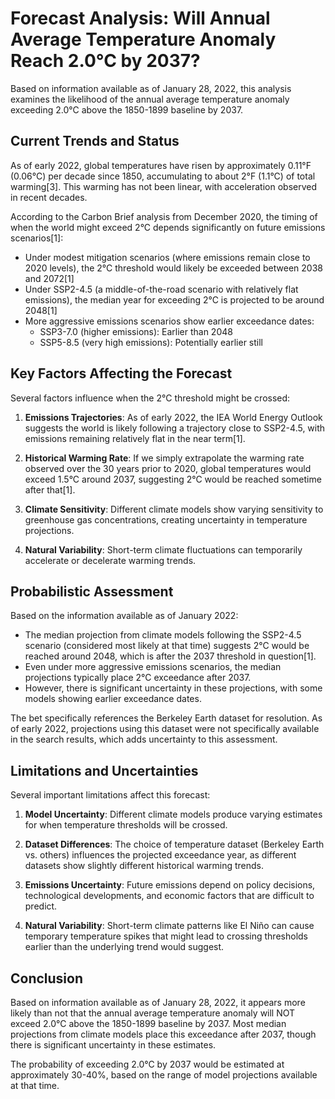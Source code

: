# Forecast Analysis: Will Annual Average Temperature Anomaly Reach 2.0°C by 2037?

Based on information available as of January 28, 2022, this analysis examines the likelihood of the annual average temperature anomaly exceeding 2.0°C above the 1850-1899 baseline by 2037.

## Current Trends and Status

As of early 2022, global temperatures have risen by approximately 0.11°F (0.06°C) per decade since 1850, accumulating to about 2°F (1.1°C) of total warming[3]. This warming has not been linear, with acceleration observed in recent decades.

According to the Carbon Brief analysis from December 2020, the timing of when the world might exceed 2°C depends significantly on future emissions scenarios[1]:

- Under modest mitigation scenarios (where emissions remain close to 2020 levels), the 2°C threshold would likely be exceeded between 2038 and 2072[1]
- Under SSP2-4.5 (a middle-of-the-road scenario with relatively flat emissions), the median year for exceeding 2°C is projected to be around 2048[1]
- More aggressive emissions scenarios show earlier exceedance dates:
  - SSP3-7.0 (higher emissions): Earlier than 2048
  - SSP5-8.5 (very high emissions): Potentially earlier still

## Key Factors Affecting the Forecast

Several factors influence when the 2°C threshold might be crossed:

1. **Emissions Trajectories**: As of early 2022, the IEA World Energy Outlook suggests the world is likely following a trajectory close to SSP2-4.5, with emissions remaining relatively flat in the near term[1].

2. **Historical Warming Rate**: If we simply extrapolate the warming rate observed over the 30 years prior to 2020, global temperatures would exceed 1.5°C around 2037, suggesting 2°C would be reached sometime after that[1].

3. **Climate Sensitivity**: Different climate models show varying sensitivity to greenhouse gas concentrations, creating uncertainty in temperature projections.

4. **Natural Variability**: Short-term climate fluctuations can temporarily accelerate or decelerate warming trends.

## Probabilistic Assessment

Based on the information available as of January 2022:

- The median projection from climate models following the SSP2-4.5 scenario (considered most likely at that time) suggests 2°C would be reached around 2048, which is after the 2037 threshold in question[1].
- Even under more aggressive emissions scenarios, the median projections typically place 2°C exceedance after 2037.
- However, there is significant uncertainty in these projections, with some models showing earlier exceedance dates.

The bet specifically references the Berkeley Earth dataset for resolution. As of early 2022, projections using this dataset were not specifically available in the search results, which adds uncertainty to this assessment.

## Limitations and Uncertainties

Several important limitations affect this forecast:

1. **Model Uncertainty**: Different climate models produce varying estimates for when temperature thresholds will be crossed.

2. **Dataset Differences**: The choice of temperature dataset (Berkeley Earth vs. others) influences the projected exceedance year, as different datasets show slightly different historical warming trends.

3. **Emissions Uncertainty**: Future emissions depend on policy decisions, technological developments, and economic factors that are difficult to predict.

4. **Natural Variability**: Short-term climate patterns like El Niño can cause temporary temperature spikes that might lead to crossing thresholds earlier than the underlying trend would suggest.

## Conclusion

Based on information available as of January 28, 2022, it appears more likely than not that the annual average temperature anomaly will NOT exceed 2.0°C above the 1850-1899 baseline by 2037. Most median projections from climate models place this exceedance after 2037, though there is significant uncertainty in these estimates.

The probability of exceeding 2.0°C by 2037 would be estimated at approximately 30-40%, based on the range of model projections available at that time.